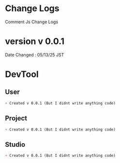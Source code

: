 # Change Logs
Comment Js Change Logs  

# version v 0.0.1
Date Changed : 05/13/25 JST

# DevTool

## User
```markdown
+ Created v 0.0.1 (But I didnt write anything code)
```

## Project
```markdown
+ Created v 0.0.1 (But I didnt write anything code)
```

## Studio
```markdown
+ Created v 0.0.1 (But I didnt write anything code)
```
